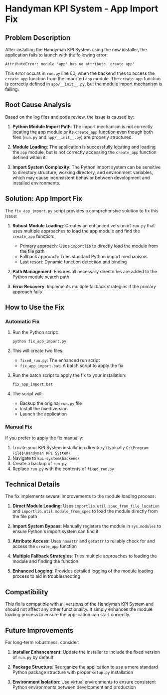 # Handyman KPI System - App Import Fix

## Problem Description

After installing the Handyman KPI System using the new installer, the application fails to launch with the following error:

```
AttributeError: module 'app' has no attribute 'create_app'
```

This error occurs in `run.py` line 60, when the backend tries to access the `create_app` function from the imported `app` module. The `create_app` function is correctly defined in `app/__init__.py`, but the module import mechanism is failing.

## Root Cause Analysis

Based on the log files and code review, the issue is caused by:

1. **Python Module Import Path**: The import mechanism is not correctly locating the app module or its `create_app` function even though both files (`run.py` and `app/__init__.py`) are properly structured.

2. **Module Loading**: The application is successfully locating and loading the `app` module, but is not correctly accessing the `create_app` function defined within it.

3. **Import System Complexity**: The Python import system can be sensitive to directory structure, working directory, and environment variables, which may cause inconsistent behavior between development and installed environments.

## Solution: App Import Fix

The `fix_app_import.py` script provides a comprehensive solution to fix this issue:

1. **Robust Module Loading**: Creates an enhanced version of `run.py` that uses multiple approaches to load the app module and find the `create_app` function:
   - Primary approach: Uses `importlib` to directly load the module from the file path
   - Fallback approach: Tries standard Python import mechanisms
   - Last resort: Dynamic function detection and binding

2. **Path Management**: Ensures all necessary directories are added to the Python module search path

3. **Error Recovery**: Implements multiple fallback strategies if the primary approach fails

## How to Use the Fix

### Automatic Fix

1. Run the Python script:
   ```
   python fix_app_import.py
   ```

2. This will create two files:
   - `fixed_run.py`: The enhanced run script
   - `fix_app_import.bat`: A batch script to apply the fix

3. Run the batch script to apply the fix to your installation:
   ```
   fix_app_import.bat
   ```

4. The script will:
   - Backup the original `run.py` file
   - Install the fixed version
   - Launch the application

### Manual Fix

If you prefer to apply the fix manually:

1. Locate your KPI System installation directory (typically `C:\Program Files\Handyman KPI System`)
2. Navigate to `kpi-system\backend\`
3. Create a backup of `run.py`
4. Replace `run.py` with the contents of `fixed_run.py`

## Technical Details

The fix implements several improvements to the module loading process:

1. **Direct Module Loading**: Uses `importlib.util.spec_from_file_location` and `importlib.util.module_from_spec` to load the module directly from the file path

2. **Import System Bypass**: Manually registers the module in `sys.modules` to ensure Python's import system can find it

3. **Attribute Access**: Uses `hasattr` and `getattr` to reliably check for and access the `create_app` function

4. **Multiple Fallback Strategies**: Tries multiple approaches to loading the module and finding the function

5. **Enhanced Logging**: Provides detailed logging of the module loading process to aid in troubleshooting

## Compatibility

This fix is compatible with all versions of the Handyman KPI System and should not affect any other functionality. It simply enhances the module loading process to ensure the application can start correctly.

## Future Improvements

For long-term robustness, consider:

1. **Installer Enhancement**: Update the installer to include the fixed version of `run.py` by default

2. **Package Structure**: Reorganize the application to use a more standard Python package structure with proper `setup.py` installation

3. **Environment Isolation**: Use virtual environments to ensure consistent Python environments between development and production
